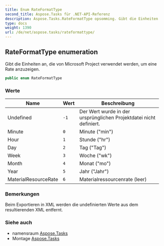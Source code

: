 ```yaml
---
title: Enum RateFormatType
second_title: Aspose.Tasks für .NET-API-Referenz
description: Aspose.Tasks.RateFormatType opsomming. Gibt die Einheiten an die von Microsoft Project verwendet werden um eine Rate anzuzeigen.
type: docs
weight: 1390
url: /de/net/aspose.tasks/rateformattype/
---
```

## RateFormatType enumeration

Gibt die Einheiten an, die von Microsoft Project verwendet werden, um eine Rate anzuzeigen.

```csharp
public enum RateFormatType
```

### Werte

| Name | Wert | Beschreibung |
| --- | --- | --- |
| Undefined | `-1` | Der Wert wurde in der ursprünglichen Projektdatei nicht definiert. |
| Minute | `0` | Minute ("min") |
| Hour | `1` | Stunde ("hr") |
| Day | `2` | Tag ("Tag") |
| Week | `3` | Woche ("wk") |
| Month | `4` | Monat ("mo") |
| Year | `5` | Jahr ("Jahr") |
| MaterialResourceRate | `6` | Materialressourcenrate (leer) |

### Bemerkungen

Beim Exportieren in XML werden die undefinierten Werte aus dem resultierenden XML entfernt.

### Siehe auch

* namensraum [Aspose.Tasks](../../aspose.tasks/)
* Montage [Aspose.Tasks](../../)


